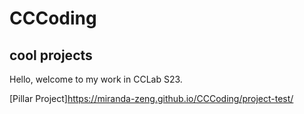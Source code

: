 # CCCoding
## cool projects
Hello, welcome to my work in CCLab S23.

[Pillar Project]https://miranda-zeng.github.io/CCCoding/project-test/
 
